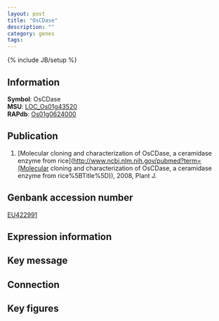 ```yaml
---
layout: post
title: "OsCDase"
description: ""
category: genes
tags: 
---
```

{% include JB/setup %}

## Information
__Symbol__: OsCDase  
__MSU__: [LOC_Os01g43520](http://rice.plantbiology.msu.edu/cgi-bin/ORF_infopage.cgi?orf=LOC_Os01g43520)  
__RAPdb__: [Os01g0624000](http://rapdb.dna.affrc.go.jp/viewer/gbrowse_details/irgsp1?name=Os01g0624000)  

## Publication
1. [Molecular cloning and characterization of OsCDase, a ceramidase enzyme from rice](http://www.ncbi.nlm.nih.gov/pubmed?term=(Molecular cloning and characterization of OsCDase, a ceramidase enzyme from rice%5BTitle%5D)), 2008, Plant J.

## Genbank accession number
[EU422991](http://www.ncbi.nlm.nih.gov/nuccore/EU422991)

## Expression information

## Key message

## Connection

## Key figures


